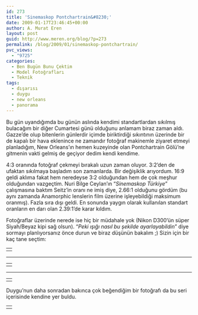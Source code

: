 ```yaml
---
id: 273
title: 'Sinemaskop Pontchartrain&#8230;'
date: 2009-01-17T23:46:45+00:00
author: A. Murat Eren
layout: post
guid: http://www.meren.org/blog/?p=273
permalink: /blog/2009/01/sinemaskop-pontchartrain/
pvc_views:
  - "9725"
categories:
  - Ben Bugün Bunu Çektim
  - Model Fotoğrafları
  - Teknik
tags:
  - dışarısı
  - duygu
  - new orleans
  - panorama
---
```

Bu gün uyandığımda bu günün aslında kendimi standartlardan sıkılmış bulacağım bir diğer Cumartesi günü olduğunu anlamam biraz zaman aldı. Gazze&#8217;de olup bitenlerin günlerdir içimde biriktirdiği sıkıntının üzerinde bir de kapalı bir hava eklenince ne zamandır fotoğraf makinemle ziyaret etmeyi planladığım, New Orleans&#8217;ın hemen kuzeyinde olan Pontchartrain Gölü&#8217;ne gitmenin vakti gelmiş de geçiyor dedim kendi kendime.

4:3 oranında fotoğraf çekmeyi bırakalı uzun zaman oluyor. 3:2&#8217;den de ufaktan sıkılmaya başladım son zamanlarda. Bir değişiklik arıyordum. 16:9 geldi aklıma fakat hem neredeyse 3:2 olduğundan hem de çok meşhur olduğundan vazgeçtim. Nuri Bilge Ceylan&#8217;ın &#8220;_Sinemaskop Türkiye_&#8221; çalışmasına baktım Seitz&#8217;in oranı ne imiş diye, 2.66:1 olduğunu gördüm (bu aynı zamanda Anamorphic lenslerin film üzerine işleyebildiği maksimum oranmış). Fazla sıra dışı geldi. En sonunda yaygın olarak kullanılan standart oranların en darı olan 2.39:1&#8217;de karar kıldım.

Fotoğraflar üzerinde nerede ise hiç bir müdahale yok (Nikon D300&#8217;ün süper Siyah/Beyaz kipi sağ olsun). &#8220;_Peki ışığı nasıl bu şekilde ayarlayabildin_&#8221; diye sormayı planlıyorsanız önce durun ve biraz düşünün bakalım ;) Sizin için bir kaç tane seçtim:

<table border="0" width="100%">
  <tr>
    <td align="center">
      <img src="{{ site.baseurl }}/images/sinemaskop-pontchartrain-03-03.jpg" alt="" />
    </td>
  </tr>
</table>

* * *

<table border="0" width="100%">
  <tr>
    <td align="center">
      <img src="{{ site.baseurl }}/images/sinemaskop-pontchartrain-02-02.jpg" alt="" />
    </td>
  </tr>
</table>

* * *

<table border="0" width="100%">
  <tr>
    <td align="center">
      <img src="{{ site.baseurl }}/images/sinemaskop-pontchartrain-08-08.jpg" alt="" />
    </td>
  </tr>
</table>

Duygu&#8217;nun daha sonradan bakınca çok beğendiğim bir fotoğrafı da bu seri içerisinde kendine yer buldu.

<table border="0" width="100%">
  <tr>
    <td align="center">
      <img src="{{ site.baseurl }}/images/sinemaskop-pontchartrain-09-09.jpg" alt="" />
    </td>
  </tr>
</table>
